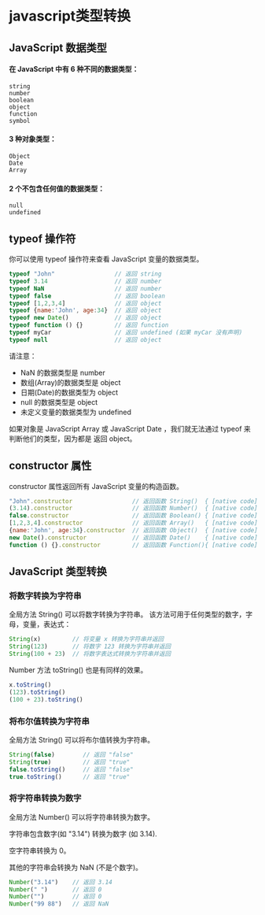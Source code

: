 # javascript类型转换
## JavaScript 数据类型
#### 在 JavaScript 中有 6 种不同的数据类型：
```
string
number
boolean
object
function
symbol
```
#### 3 种对象类型：
```
Object
Date
Array
```
#### 2 个不包含任何值的数据类型：
```
null
undefined
```

## typeof 操作符
你可以使用 typeof 操作符来查看 JavaScript 变量的数据类型。
```js
typeof "John"                 // 返回 string
typeof 3.14                   // 返回 number
typeof NaN                    // 返回 number
typeof false                  // 返回 boolean
typeof [1,2,3,4]              // 返回 object
typeof {name:'John', age:34}  // 返回 object
typeof new Date()             // 返回 object
typeof function () {}         // 返回 function
typeof myCar                  // 返回 undefined (如果 myCar 没有声明)
typeof null                   // 返回 object
```
请注意：

- NaN 的数据类型是 number
- 数组(Array)的数据类型是 object
- 日期(Date)的数据类型为 object
- null 的数据类型是 object
- 未定义变量的数据类型为 undefined


如果对象是 JavaScript Array 或 JavaScript Date ，我们就无法通过 typeof 来判断他们的类型，因为都是 返回 object。

## constructor 属性
constructor 属性返回所有 JavaScript 变量的构造函数。
```js
"John".constructor                 // 返回函数 String()  { [native code] }
(3.14).constructor                 // 返回函数 Number()  { [native code] }
false.constructor                  // 返回函数 Boolean() { [native code] }
[1,2,3,4].constructor              // 返回函数 Array()   { [native code] }
{name:'John', age:34}.constructor  // 返回函数 Object()  { [native code] }
new Date().constructor             // 返回函数 Date()    { [native code] }
function () {}.constructor         // 返回函数 Function(){ [native code] }
```

## JavaScript 类型转换
### 将数字转换为字符串
全局方法 String() 可以将数字转换为字符串。
该方法可用于任何类型的数字，字母，变量，表达式：
```js
String(x)         // 将变量 x 转换为字符串并返回
String(123)       // 将数字 123 转换为字符串并返回
String(100 + 23)  // 将数字表达式转换为字符串并返回
```
Number 方法 toString() 也是有同样的效果。
```js
x.toString()
(123).toString()
(100 + 23).toString()
```

### 将布尔值转换为字符串
全局方法 String() 可以将布尔值转换为字符串。
```js
String(false)        // 返回 "false"
String(true)         // 返回 "true"
false.toString()     // 返回 "false"
true.toString()      // 返回 "true"
```

### 将字符串转换为数字
全局方法 Number() 可以将字符串转换为数字。

字符串包含数字(如 "3.14") 转换为数字 (如 3.14).

空字符串转换为 0。

其他的字符串会转换为 NaN (不是个数字)。
```js
Number("3.14")    // 返回 3.14
Number(" ")       // 返回 0
Number("")        // 返回 0
Number("99 88")   // 返回 NaN
```
